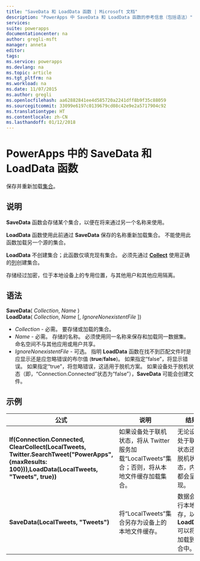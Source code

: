 ```yaml
---
title: "SaveData 和 LoadData 函数 | Microsoft 文档"
description: "PowerApps 中 SaveData 和 LoadData 函数的参考信息（包括语法）"
services: 
suite: powerapps
documentationcenter: na
author: gregli-msft
manager: anneta
editor: 
tags: 
ms.service: powerapps
ms.devlang: na
ms.topic: article
ms.tgt_pltfrm: na
ms.workload: na
ms.date: 11/07/2015
ms.author: gregli
ms.openlocfilehash: aa62882841ee4d585720a2241dff8b9f35c88059
ms.sourcegitcommit: 33099e6197c0139679cd08c42e9e2a5717904c92
ms.translationtype: HT
ms.contentlocale: zh-CN
ms.lasthandoff: 01/12/2018
---
```

# <a name="savedata-and-loaddata-functions-in-powerapps"></a>PowerApps 中的 SaveData 和 LoadData 函数
保存并重新加载[集合](../working-with-data-sources.md#collections)。

## <a name="description"></a>说明
**SaveData** 函数会存储某个集合，以便在将来通过另一个名称来使用。  

**LoadData** 函数使用此前通过 **SaveData** 保存的名称重新加载集合。 不能使用此函数加载另一个源的集合。  

**LoadData** 不创建集合；此函数仅填充现有集合。 必须先通过 **[Collect](function-clear-collect-clearcollect.md)** 使用正确的[列](../working-with-tables.md#columns)创建集合。

存储经过加密，位于本地设备上的专用位置，与其他用户和其他应用隔离。  

## <a name="syntax"></a>语法
**SaveData**( *Collection*, *Name* )<br>**LoadData**( *Collection*, *Name* [, *IgnoreNonexistentFile* ])

* *Collection* - 必需。  要存储或加载的集合。
* *Name* - 必需。  存储的名称。 必须使用同一名称来保存和加载同一数据集。 命名空间不与其他应用或用户共享。
* *IgnoreNonexistentFile* - 可选。 指明 **LoadData** 函数在找不到匹配文件时是应显示还是应忽略错误的布尔值 (**true**/**false**)。 如果指定“false”，将显示错误。 如果指定“true”，将忽略错误，这适用于脱机方案。 如果设备处于脱机状态（即，“Connection.Connected”状态为“false”），**SaveData** 可能会创建文件。

## <a name="examples"></a>示例
| 公式 | 说明 | 结果 |
| --- | --- | --- |
| **If(Connection.Connected, ClearCollect(LocalTweets, Twitter.SearchTweet("PowerApps", {maxResults: 100})),LoadData(LocalTweets, "Tweets", true))** |如果设备处于联机状态，将从 Twitter 服务加载“LocalTweets”集合；否则，将从本地文件缓存加载集合。 |无论设备处于联机状态还是脱机状态，内容都会呈现。 |
| **SaveData(LocalTweets, "Tweets")** |将“LocalTweets”集合另存为设备上的本地文件缓存。 |数据会进行本地保存，以便 **LoadData** 可以将其加载到集合中。 |

